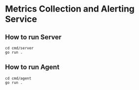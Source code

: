 # Metrics Collection and Alerting Service

## How to run Server

```
cd cmd/server
go run .
```

## How to run Agent

```
cd cmd/agent
go run .
```
